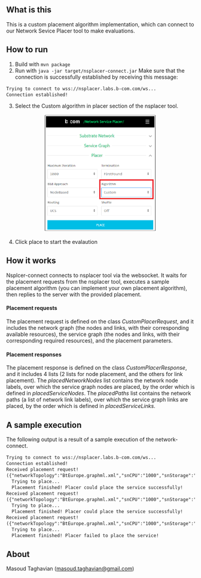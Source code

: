## What is this
  
This is a custom placement algorithm implementation, which can connect to our Network Sevice Placer tool to make evaluations.

## How to run
1. Build with `mvn package`
2. Run with `java -jar target/nsplacer-connect.jar`
Make sure that the connection is successfully established by receiving this message:

```
Trying to connect to wss://nsplacer.labs.b-com.com/ws...
Connection established!
```

3. Select the Custom algorithm in placer section of the nsplacer tool.

<p align="center">
<img src="res/custom-alg.png" width="300">
</p>

4. Click place to start the evalaution

## How it works
Nsplcer-connect connects to nsplacer tool via the websocket. It waits for the placement requests from the nsplacer tool, executes a sample placement algorithm (you can implement your own placement algorithm), then replies to the server with the provided placement.

#### Placement requests
The placement request is defined on the class *CustomPlacerRequest*, and it includes the network graph (the nodes and links, with their corresponding available resources), the service graph (the nodes and links, with their corresponding required resources), and the placement parameters.

#### Placement responses
The placement response is defined on the class *CustomPlacerResponse*, and it includes 4 lists (2 lists for node placement, and the others for link placement). The *placedNetworkNodes* list contains the network node labels, over which the service graph nodes are placed, by the order which is defined in *placedServiceNodes*. The *placedPaths* list contains the network paths (a list of network link labels), over which the service graph links are placed, by the order which is defined in *placedServiceLinks*.

## A sample execution
The following output is a result of a sample execution of the network-connect.

```
Trying to connect to wss://nsplacer.labs.b-com.com/ws...
Connection established!
Received placement request! ({"networkTopology":"BtEurope.graphml.xml","snCPU":"1000","snStorage":"1000","snBandwidth":"10","snLatency":"1","serviceTopology":"DaisyChain","serviceSize":3,"sgCPU":"1","sgStorage":"1","sgBandwidth":"1","sgLatency":"10","timeout":1000,"routing":"UCS","strategy":"Custom","approach":"NodeBased","terminationType":"FirstFound","shuffle":false})
  Trying to place...
  Placement finished! Placer could place the service successfully!
Received placement request! ({"networkTopology":"BtEurope.graphml.xml","snCPU":"1000","snStorage":"1000","snBandwidth":"10","snLatency":"1","serviceTopology":"DaisyChain","serviceSize":3,"sgCPU":"1","sgStorage":"1","sgBandwidth":"1","sgLatency":"10","timeout":1000,"routing":"UCS","strategy":"Custom","approach":"NodeBased","terminationType":"FirstFound","shuffle":false})
  Trying to place...
  Placement finished! Placer could place the service successfully!
Received placement request! ({"networkTopology":"BtEurope.graphml.xml","snCPU":"1000","snStorage":"1000","snBandwidth":"10","snLatency":"1","serviceTopology":"DaisyChain","serviceSize":3,"sgCPU":"1","sgStorage":"1","sgBandwidth":"1","sgLatency":"10","timeout":1000,"routing":"UCS","strategy":"Custom","approach":"NodeBased","terminationType":"FirstFound","shuffle":false})
  Trying to place...
  Placement finished! Placer failed to place the service!
```

## About
Masoud Taghavian (masoud.taghavian@gmail.com)

